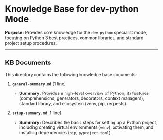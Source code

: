 # Knowledge Base for dev-python Mode

**Purpose:** Provides core knowledge for the `dev-python` specialist mode, focusing on Python 3 best practices, common libraries, and standard project setup procedures.

---

## KB Documents

This directory contains the following knowledge base documents:

1.  **`general-summary.md`** (1 line)
    *   **Summary:** Provides a high-level overview of Python, its features (comprehensions, generators, decorators, context managers), standard library, and ecosystem (venv, pip, requests).

2.  **`setup-summary.md`** (1 line)
    *   **Summary:** Describes the basic steps for setting up a Python project, including creating virtual environments (`venv`), activating them, and installing dependencies (`pip`, `pyproject.toml`).
